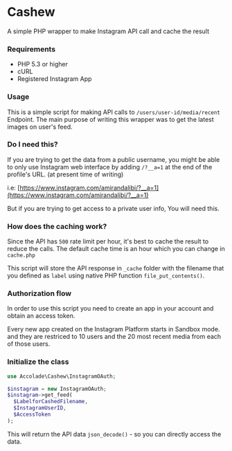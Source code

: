 # Cashew
A simple PHP wrapper to make Instagram API call and cache the result

### Requirements

- PHP 5.3 or higher
- cURL
- Registered Instagram App

### Usage

This is a simple script for making API calls to `/users/user-id/media/recent` Endpoint. The main purpose of writing this wrapper was to get the latest images on user's feed.

### Do I need this?

If you are trying to get the data from a public username, you might be able to only use Instagram web interface by adding `/?__a=1` at the end of the profile's URL. (at present time of writing)

i.e: [https://www.instagram.com/amirandalibi/?__a=1](https://www.instagram.com/amirandalibi/?__a=1)

But if you are trying to get access to a private user info, You will need this.

### How does the caching work?

Since the API has `500` rate limit per hour, it's best to cache the result to reduce the calls. The default cache time is an hour which you can change in `cache.php`

This script will store the API response in `_cache` folder with the filename that you defined as `label` using native PHP function `file_put_contents()`.

### Authorization flow

In order to use this script you need to create an app in your account and obtain an access token.

Every new app created on the Instagram Platform starts in Sandbox mode. and they are restriced to 10 users and the 20 most recent media from each of those users.

### Initialize the class

```php
use Accolade\Cashew\InstagramOAuth;

$instagram = new InstagramOAuth;
$instagram->get_feed(
  $LabelforCashedFilename,
  $InstagramUserID,
  $AccessToken
);

```

This will return the API data `json_decode()` - so you can directly access the data.

